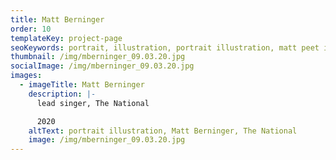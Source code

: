 ```yaml
---
title: Matt Berninger
order: 10
templateKey: project-page
seoKeywords: portrait, illustration, portrait illustration, matt peet illustration
thumbnail: /img/mberninger_09.03.20.jpg
socialImage: /img/mberninger_09.03.20.jpg
images:
  - imageTitle: Matt Berninger
    description: |-
      lead singer, The National

      2020
    altText: portrait illustration, Matt Berninger, The National
    image: /img/mberninger_09.03.20.jpg
---
```

